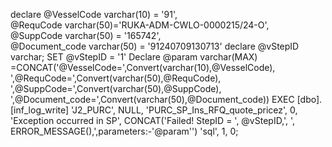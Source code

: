  
 declare @VesselCode  varchar(10) = '91',  
 @RequCode varchar(50)='RUKA-ADM-CWLO-0000215/24-O',  
 @SuppCode varchar(50) = '165742',  
 @Document_code varchar(50) = '91240709130713'
 declare @vStepID varchar;
 SET @vStepID  = '1'
 Declare @param varchar(MAX)   =CONCAT('@VesselCode=',Convert(varchar(10),@VesselCode),
                            ',@RequCode=',Convert(varchar(50),@RequCode),
                            ',@SuppCode=',Convert(varchar(50),@SuppCode),
                            ',@Document_code=',Convert(varchar(50),@Document_code))
 EXEC [dbo].[inf_log_write] 'J2_PURC', NULL, 'PURC_SP_Ins_RFQ_quote_pricez', 0, 'Exception occurred in SP', 
CONCAT('Failed! StepID = ', @vStepID,', ', ERROR_MESSAGE(),',parameters:-'@param'')
'sql', 1, 0;
